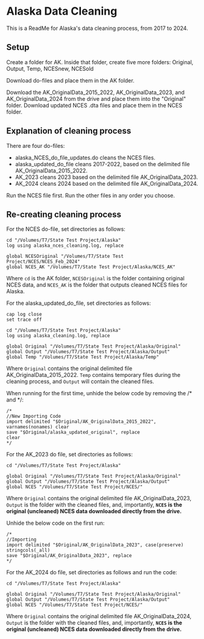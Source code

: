 # Alaska Data Cleaning

This is a ReadMe for Alaska's data cleaning process, from 2017 to 2024.

## Setup

Create a folder for AK. Inside that folder, create five more folders: Original, Output, Temp, NCESnew, NCESold

Download do-files and place them in the AK folder.

Download the AK_OriginalData_2015_2022, AK_OriginalData_2023, and AK_OriginalData_2024 from the drive and place them into the "Original" folder. Download updated NCES .dta files and place them in the NCES folder.

## Explanation of cleaning process

There are four do-files: 
- alaska_NCES_do_file_updates.do cleans the NCES files.
- alaska_updated_do_file cleans 2017-2022, based on the delimited file AK_OriginalData_2015_2022.
- AK_2023 cleans 2023 based on the delimited file AK_OriginalData_2023.
- AK_2024 cleans 2024 based on the delimited file AK_OriginalData_2024.

Run the NCES file first. Run the other files in any order you choose.

## Re-creating cleaning process

For the NCES do-file, set directories as follows:

```         
cd "/Volumes/T7/State Test Project/Alaska"
log using alaska_nces_cleaning.log, replace

global NCESOriginal "/Volumes/T7/State Test Project/NCES/NCES_Feb_2024"
global NCES_AK "/Volumes/T7/State Test Project/Alaska/NCES_AK"
```

Where `cd` is the AK folder, `NCESOriginal` is the folder containing original NCES data, and `NCES_AK` is the folder that outputs cleaned NCES files for Alaska.

For the alaska_updated_do_file, set directories as follows:

```         
cap log close
set trace off

cd "/Volumes/T7/State Test Project/Alaska"
log using alaska_cleaning.log, replace

global Original "/Volumes/T7/State Test Project/Alaska/Original"
global Output "/Volumes/T7/State Test Project/Alaska/Output"
global Temp "/Volumes/T7/State Test Project/Alaska/Temp"
```

Where `Original` contains the original delimited file AK_OriginalData_2015_2022. `Temp` contains temporary files during the cleaning process, and `Output` will contain the cleaned files.

When running for the first time, unhide the below code by removing the /\* and \*/:

```         
/*
//New Importing Code
import delimited "$Original/AK_OriginalData_2015_2022", varnames(nonames) clear 
save "$Original/alaska_updated_original", replace
clear
*/
```

For the AK_2023 do file, set directories as follows:

```         
cd "/Volumes/T7/State Test Project/Alaska"

global Original "/Volumes/T7/State Test Project/Alaska/Original"
global Output "/Volumes/T7/State Test Project/Alaska/Output"
global NCES "/Volumes/T7/State Test Project/NCES/"
```

Where `Original` contains the original delimited file AK_OriginalData_2023, `Output` is the folder with the cleaned files, and, importantly, **`NCES` is the original (uncleaned) NCES data downloaded directly from the drive.**

Unhide the below code on the first run:
```
/*
//Importing
import delimited "$Original/AK_OriginalData_2023", case(preserve) stringcols(_all)
save "$Original/AK_OriginalData_2023", replace
*/
```
For the AK_2024 do file, set directories as follows and run the code:

```         
cd "/Volumes/T7/State Test Project/Alaska"

global Original "/Volumes/T7/State Test Project/Alaska/Original"
global Output "/Volumes/T7/State Test Project/Alaska/Output"
global NCES "/Volumes/T7/State Test Project/NCES/"
```

Where `Original` contains the original delimited file AK_OriginalData_2024, `Output` is the folder with the cleaned files, and, importantly, **`NCES` is the original (uncleaned) NCES data downloaded directly from the drive.**

